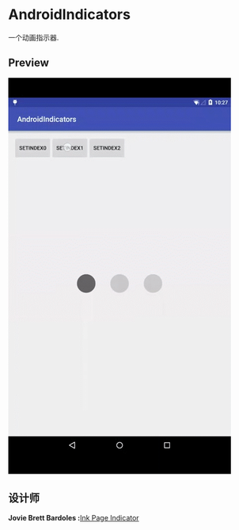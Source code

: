 # AndroidIndicators
一个动画指示器.
## Preview
![preview](https://github.com/HeZaiJin/AndroidIndicators/blob/master/screen_shot/indicators.gif)
## 设计师
**Jovie Brett Bardoles :**[Ink Page Indicator](http://www.materialup.com/posts/ink-page-indicator)